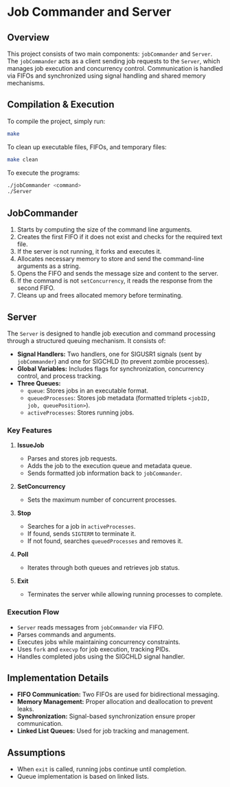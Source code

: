 # Job Commander and Server

## Overview
This project consists of two main components: `jobCommander` and `Server`. The `jobCommander` acts as a client sending job requests to the `Server`, which manages job execution and concurrency control. Communication is handled via FIFOs and synchronized using signal handling and shared memory mechanisms.

## Compilation & Execution

To compile the project, simply run:
```sh
make
```
To clean up executable files, FIFOs, and temporary files:
```sh
make clean
```

To execute the programs:
```sh
./jobCommander <command>
./Server
```

## JobCommander

1. Starts by computing the size of the command line arguments.
2. Creates the first FIFO if it does not exist and checks for the required text file.
3. If the server is not running, it forks and executes it.
4. Allocates necessary memory to store and send the command-line arguments as a string.
5. Opens the FIFO and sends the message size and content to the server.
6. If the command is not `setConcurrency`, it reads the response from the second FIFO.
7. Cleans up and frees allocated memory before terminating.

## Server

The `Server` is designed to handle job execution and command processing through a structured queuing mechanism. It consists of:

- **Signal Handlers:** Two handlers, one for SIGUSR1 signals (sent by `jobCommander`) and one for SIGCHLD (to prevent zombie processes).
- **Global Variables:** Includes flags for synchronization, concurrency control, and process tracking.
- **Three Queues:**
  - `queue`: Stores jobs in an executable format.
  - `queuedProcesses`: Stores job metadata (formatted triplets `<jobID, job, queuePosition>`).
  - `activeProcesses`: Stores running jobs.

### Key Features

1. **IssueJob**
   - Parses and stores job requests.
   - Adds the job to the execution queue and metadata queue.
   - Sends formatted job information back to `jobCommander`.

2. **SetConcurrency**
   - Sets the maximum number of concurrent processes.

3. **Stop**
   - Searches for a job in `activeProcesses`.
   - If found, sends `SIGTERM` to terminate it.
   - If not found, searches `queuedProcesses` and removes it.

4. **Poll**
   - Iterates through both queues and retrieves job status.

5. **Exit**
   - Terminates the server while allowing running processes to complete.

### Execution Flow
- `Server` reads messages from `jobCommander` via FIFO.
- Parses commands and arguments.
- Executes jobs while maintaining concurrency constraints.
- Uses `fork` and `execvp` for job execution, tracking PIDs.
- Handles completed jobs using the SIGCHLD signal handler.

## Implementation Details
- **FIFO Communication:** Two FIFOs are used for bidirectional messaging.
- **Memory Management:** Proper allocation and deallocation to prevent leaks.
- **Synchronization:** Signal-based synchronization ensure proper communication.
- **Linked List Queues:** Used for job tracking and management.

## Assumptions
- When `exit` is called, running jobs continue until completion.
- Queue implementation is based on linked lists.


